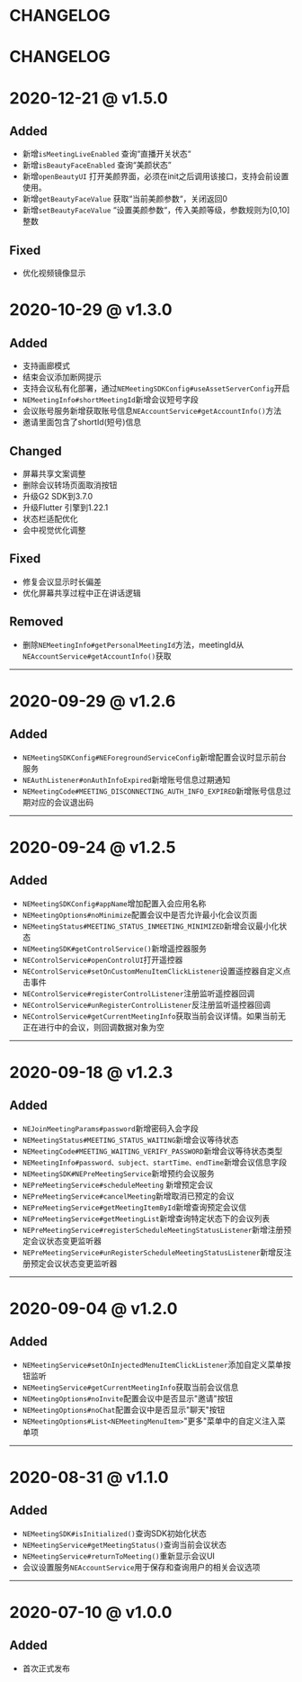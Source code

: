 # CHANGELOG

# CHANGELOG


# 2020-12-21 @ v1.5.0

## Added
* 新增`isMeetingLiveEnabled` 查询“直播开关状态“
* 新增`isBeautyFaceEnabled` 查询“美颜状态”
* 新增`openBeautyUI` 打开美颜界面，必须在init之后调用该接口，支持会前设置使用。
* 新增`getBeautyFaceValue` 获取“当前美颜参数“，关闭返回0
* 新增`setBeautyFaceValue` “设置美颜参数“，传入美颜等级，参数规则为[0,10]整数

## Fixed
* 优化视频镜像显示

# 2020-10-29 @ v1.3.0

## Added

* 支持画廊模式
* 结束会议添加断网提示
* 支持会议私有化部署，通过`NEMeetingSDKConfig#useAssetServerConfig`开启
* `NEMeetingInfo#shortMeetingId`新增会议短号字段
* 会议账号服务新增获取账号信息`NEAccountService#getAccountInfo()`方法
* 邀请里面包含了shortId(短号)信息

## Changed

* 屏幕共享文案调整
* 删除会议转场页面取消按钮
* 升级G2 SDK到3.7.0
* 升级Flutter 引擎到1.22.1
* 状态栏适配优化
* 会中视觉优化调整

## Fixed

* 修复会议显示时长偏差
* 优化屏幕共享过程中正在讲话逻辑

## Removed
* 删除`NEMeetingInfo#getPersonalMeetingId`方法，meetingId从`NEAccountService#getAccountInfo()`获取

--------
# 2020-09-29 @ v1.2.6

## Added
* `NEMeetingSDKConfig#NEForegroundServiceConfig`新增配置会议时显示前台服务
* `NEAuthListener#onAuthInfoExpired`新增账号信息过期通知
* `NEMeetingCode#MEETING_DISCONNECTING_AUTH_INFO_EXPIRED`新增账号信息过期对应的会议退出码

---------
# 2020-09-24 @ v1.2.5

## Added
* `NEMeetingSDKConfig#appName`增加配置入会应用名称
* `NEMeetingOptions#noMinimize`配置会议中是否允许最小化会议页面
* `NEMeetingStatus#MEETING_STATUS_INMEETING_MINIMIZED`新增会议最小化状态 
* `NEMeetingSDK#getControlService()`新增遥控器服务
* `NEControlService#openControlUI`打开遥控器
* `NEControlService#setOnCustomMenuItemClickListener`设置遥控器自定义点击事件 
* `NEControlService#registerControlListener`注册监听遥控器回调
* `NEControlService#unRegisterControlListener`反注册监听遥控器回调
* `NEControlService#getCurrentMeetingInfo`获取当前会议详情。如果当前无正在进行中的会议，则回调数据对象为空

-------
# 2020-09-18 @ v1.2.3

## Added
* `NEJoinMeetingParams#password`新增密码入会字段
* `NEMeetingStatus#MEETING_STATUS_WAITING`新增会议等待状态
* `NEMeetingCode#MEETING_WAITING_VERIFY_PASSWORD`新增会议等待状态类型 
* `NEMeetingInfo#password、subject、startTime、endTime`新增会议信息字段
* `NEMeetingSDK#NEPreMeetingService`新增预约会议服务
* `NEPreMeetingService#scheduleMeeting` 新增预定会议
* `NEPreMeetingService#cancelMeeting`新增取消已预定的会议
* `NEPreMeetingService#getMeetingItemById`新增查询预定会议信
* `NEPreMeetingService#getMeetingList`新增查询特定状态下的会议列表
* `NEPreMeetingService#registerScheduleMeetingStatusListener`新增注册预定会议状态变更监听器
* `NEPreMeetingService#unRegisterScheduleMeetingStatusListener`新增反注册预定会议状态变更监听器 

-------
# 2020-09-04   @ v1.2.0

## Added
* `NEMeetingService#setOnInjectedMenuItemClickListener`添加自定义菜单按钮监听
* `NEMeetingService#getCurrentMeetingInfo`获取当前会议信息
* `NEMeetingOptions#noInvite`配置会议中是否显示"邀请"按钮 
* `NEMeetingOptions#noChat`配置会议中是否显示"聊天"按钮
* `NEMeetingOptions#List<NEMeetingMenuItem>`"更多"菜单中的自定义注入菜单项

-------
# 2020-08-31  @ v1.1.0

## Added
* `NEMeetingSDK#isInitialized()`查询SDK初始化状态
* `NEMeetingService#getMeetingStatus()`查询当前会议状态
* `NEMeetingService#returnToMeeting()`重新显示会议UI
* 会议设置服务`NEAccountService`用于保存和查询用户的相关会议选项

-------
# 2020-07-10 @ v1.0.0

## Added
* 首次正式发布


